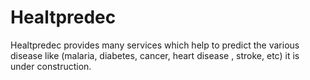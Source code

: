 # Healtpredec
Healtpredec provides many services which help to predict the various disease like (malaria, diabetes, cancer, heart disease , stroke, etc) it is under construction.
